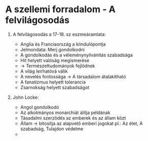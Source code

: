 # A szellemi forradalom - A felvilágosodás

1. A felvilágosodás a 17-18. sz eszmeáramlata:
    - Anglia és Franciaország a kiindulópontja
    - Jelmondata: Merj gondolkodni
    - A gondolkodás és a véleménynyilvánítás szabadsága
    - Hit helyett valóság megismerése
    - -> Természettudományok fejlődnek
    - A világ leirhatóvá válik
    - A nevelés fontossága -> A társadalom átalakitható
    - A fanatizmus helyett tolerancia
    - Zsarnokság helyett szabadságot

2. John Locke:
    - Angol gondolkodó
    - Az alkotmányos monarchiát álítja példának
    - Tásadalmi szerződés az emberek és az állam közt
    - Állam -> bitosítja az alapvető emberi jogokat pl.: Az élet, A szabadság, Tulajdon védelme
    - 
